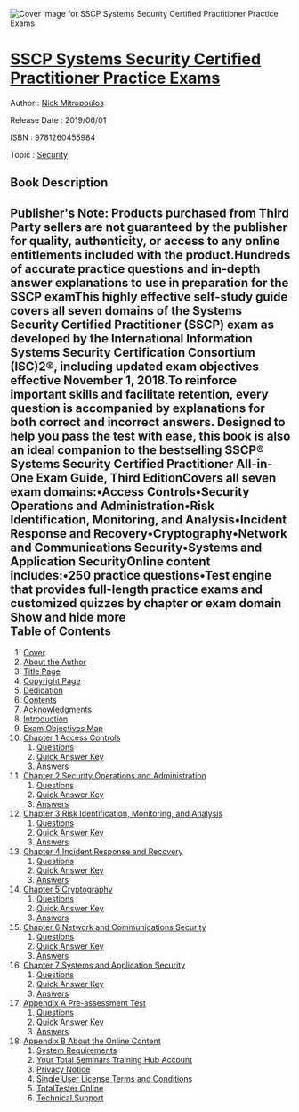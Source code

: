 ![Cover image for SSCP Systems Security Certified Practitioner Practice Exams](https://imgdetail.ebookreading.net/cover/cover/20200215/EB9781260455984.jpg)

[SSCP Systems Security Certified Practitioner Practice Exams](https://ebookreading.net/view/book/SSCP+Systems+Security+Certified+Practitioner+Practice+Exams-EB9781260455984_1.html "SSCP Systems Security Certified Practitioner Practice Exams")
====================================================================================================================

Author : [Nick Mitropoulos](https://ebookreading.net/search/author/Nick+Mitropoulos)

Release Date : 2019/06/01

ISBN : 9781260455984

Topic : [Security](https://ebookreading.net/search/category/security)

Book Description
-----------------

 Publisher's Note: Products purchased from Third Party sellers are not guaranteed by the publisher for quality, authenticity, or access to any online entitlements included with the product.Hundreds of accurate practice questions and in-depth answer explanations to use in preparation for the SSCP examThis highly effective self-study guide covers all seven domains of the Systems Security Certified Practitioner (SSCP) exam as developed by the International Information Systems Security Certification Consortium (ISC)2®, including updated exam objectives effective November 1, 2018.To reinforce important skills and facilitate retention, every question is accompanied by explanations for both correct and incorrect answers. Designed to help you pass the test with ease, this book is also an ideal companion to the bestselling SSCP® Systems Security Certified Practitioner All-in-One Exam Guide, Third EditionCovers all seven exam domains:•Access Controls•Security Operations and Administration•Risk Identification, Monitoring, and Analysis•Incident Response and Recovery•Cryptography•Network and Communications Security•Systems and Application SecurityOnline content includes:•250 practice questions•Test engine that provides full-length practice exams and customized quizzes by chapter or exam domain        Show and hide more                
Table of Contents
-----------------

1. [Cover](https://ebookreading.net/view/book/SSCP+Systems+Security+Certified+Practitioner+Practice+Exams-EB9781260455984_1.html)
1. [About the Author](https://ebookreading.net/view/book/SSCP+Systems+Security+Certified+Practitioner+Practice+Exams-EB9781260455984_2.html)
1. [Title Page](https://ebookreading.net/view/book/SSCP+Systems+Security+Certified+Practitioner+Practice+Exams-EB9781260455984_3.html)
1. [Copyright Page](https://ebookreading.net/view/book/SSCP+Systems+Security+Certified+Practitioner+Practice+Exams-EB9781260455984_4.html)
1. [Dedication](https://ebookreading.net/view/book/SSCP+Systems+Security+Certified+Practitioner+Practice+Exams-EB9781260455984_5.html)
1. [Contents](https://ebookreading.net/view/book/SSCP+Systems+Security+Certified+Practitioner+Practice+Exams-EB9781260455984_6.html)
1. [Acknowledgments](https://ebookreading.net/view/book/SSCP+Systems+Security+Certified+Practitioner+Practice+Exams-EB9781260455984_7.html#ack)
1. [Introduction](https://ebookreading.net/view/book/SSCP+Systems+Security+Certified+Practitioner+Practice+Exams-EB9781260455984_8.html#intro)
1. [Exam Objectives Map](https://ebookreading.net/view/book/SSCP+Systems+Security+Certified+Practitioner+Practice+Exams-EB9781260455984_8.html#exam)
1. [Chapter 1 Access Controls](https://ebookreading.net/view/book/SSCP+Systems+Security+Certified+Practitioner+Practice+Exams-EB9781260455984_9.html#ch01)
    1. [Questions](https://ebookreading.net/view/book/SSCP+Systems+Security+Certified+Practitioner+Practice+Exams-EB9781260455984_9.html#ch01lev1)
    1. [Quick Answer Key](https://ebookreading.net/view/book/SSCP+Systems+Security+Certified+Practitioner+Practice+Exams-EB9781260455984_9.html#ch01lev2)
    1. [Answers](https://ebookreading.net/view/book/SSCP+Systems+Security+Certified+Practitioner+Practice+Exams-EB9781260455984_9.html#ch01lev3)
1. [Chapter 2 Security Operations and Administration](https://ebookreading.net/view/book/SSCP+Systems+Security+Certified+Practitioner+Practice+Exams-EB9781260455984_10.html#ch02)
    1. [Questions](https://ebookreading.net/view/book/SSCP+Systems+Security+Certified+Practitioner+Practice+Exams-EB9781260455984_10.html#ch02lev1)
    1. [Quick Answer Key](https://ebookreading.net/view/book/SSCP+Systems+Security+Certified+Practitioner+Practice+Exams-EB9781260455984_10.html#ch02lev2)
    1. [Answers](https://ebookreading.net/view/book/SSCP+Systems+Security+Certified+Practitioner+Practice+Exams-EB9781260455984_10.html#ch02lev3)
1. [Chapter 3 Risk Identification, Monitoring, and Analysis](https://ebookreading.net/view/book/SSCP+Systems+Security+Certified+Practitioner+Practice+Exams-EB9781260455984_11.html#ch03)
    1. [Questions](https://ebookreading.net/view/book/SSCP+Systems+Security+Certified+Practitioner+Practice+Exams-EB9781260455984_11.html#ch03lev1)
    1. [Quick Answer Key](https://ebookreading.net/view/book/SSCP+Systems+Security+Certified+Practitioner+Practice+Exams-EB9781260455984_11.html#ch03lev2)
    1. [Answers](https://ebookreading.net/view/book/SSCP+Systems+Security+Certified+Practitioner+Practice+Exams-EB9781260455984_11.html#ch03lev3)
1. [Chapter 4 Incident Response and Recovery](https://ebookreading.net/view/book/SSCP+Systems+Security+Certified+Practitioner+Practice+Exams-EB9781260455984_12.html#ch04)
    1. [Questions](https://ebookreading.net/view/book/SSCP+Systems+Security+Certified+Practitioner+Practice+Exams-EB9781260455984_12.html#ch04lev1)
    1. [Quick Answer Key](https://ebookreading.net/view/book/SSCP+Systems+Security+Certified+Practitioner+Practice+Exams-EB9781260455984_12.html#ch04lev2)
    1. [Answers](https://ebookreading.net/view/book/SSCP+Systems+Security+Certified+Practitioner+Practice+Exams-EB9781260455984_12.html#ch04lev3)
1. [Chapter 5 Cryptography](https://ebookreading.net/view/book/SSCP+Systems+Security+Certified+Practitioner+Practice+Exams-EB9781260455984_13.html#ch05)
    1. [Questions](https://ebookreading.net/view/book/SSCP+Systems+Security+Certified+Practitioner+Practice+Exams-EB9781260455984_13.html#ch05lev1)
    1. [Quick Answer Key](https://ebookreading.net/view/book/SSCP+Systems+Security+Certified+Practitioner+Practice+Exams-EB9781260455984_13.html#ch05lev2)
    1. [Answers](https://ebookreading.net/view/book/SSCP+Systems+Security+Certified+Practitioner+Practice+Exams-EB9781260455984_13.html#ch05lev3)
1. [Chapter 6 Network and Communications Security](https://ebookreading.net/view/book/SSCP+Systems+Security+Certified+Practitioner+Practice+Exams-EB9781260455984_14.html#ch06)
    1. [Questions](https://ebookreading.net/view/book/SSCP+Systems+Security+Certified+Practitioner+Practice+Exams-EB9781260455984_14.html#ch06lev1)
    1. [Quick Answer Key](https://ebookreading.net/view/book/SSCP+Systems+Security+Certified+Practitioner+Practice+Exams-EB9781260455984_14.html#ch06lev2)
    1. [Answers](https://ebookreading.net/view/book/SSCP+Systems+Security+Certified+Practitioner+Practice+Exams-EB9781260455984_14.html#ch06lev3)
1. [Chapter 7 Systems and Application Security](https://ebookreading.net/view/book/SSCP+Systems+Security+Certified+Practitioner+Practice+Exams-EB9781260455984_15.html#ch07)
    1. [Questions](https://ebookreading.net/view/book/SSCP+Systems+Security+Certified+Practitioner+Practice+Exams-EB9781260455984_15.html#ch07lev1)
    1. [Quick Answer Key](https://ebookreading.net/view/book/SSCP+Systems+Security+Certified+Practitioner+Practice+Exams-EB9781260455984_15.html#ch07lev2)
    1. [Answers](https://ebookreading.net/view/book/SSCP+Systems+Security+Certified+Practitioner+Practice+Exams-EB9781260455984_15.html#ch07lev3)
1. [Appendix A Pre-assessment Test](https://ebookreading.net/view/book/SSCP+Systems+Security+Certified+Practitioner+Practice+Exams-EB9781260455984_16.html#appA)
    1. [Questions](https://ebookreading.net/view/book/SSCP+Systems+Security+Certified+Practitioner+Practice+Exams-EB9781260455984_16.html#appAlev1)
    1. [Quick Answer Key](https://ebookreading.net/view/book/SSCP+Systems+Security+Certified+Practitioner+Practice+Exams-EB9781260455984_16.html#appAlev2)
    1. [Answers](https://ebookreading.net/view/book/SSCP+Systems+Security+Certified+Practitioner+Practice+Exams-EB9781260455984_16.html#appAlev3)
1. [Appendix B About the Online Content](https://ebookreading.net/view/book/SSCP+Systems+Security+Certified+Practitioner+Practice+Exams-EB9781260455984_17.html#appB)
    1. [System Requirements](https://ebookreading.net/view/book/SSCP+Systems+Security+Certified+Practitioner+Practice+Exams-EB9781260455984_17.html#appBlev1)
    1. [Your Total Seminars Training Hub Account](https://ebookreading.net/view/book/SSCP+Systems+Security+Certified+Practitioner+Practice+Exams-EB9781260455984_17.html#appBlev2)
    1. [Privacy Notice](https://ebookreading.net/view/book/SSCP+Systems+Security+Certified+Practitioner+Practice+Exams-EB9781260455984_17.html#appBlev3)
    1. [Single User License Terms and Conditions](https://ebookreading.net/view/book/SSCP+Systems+Security+Certified+Practitioner+Practice+Exams-EB9781260455984_17.html#appBlev4)
    1. [TotalTester Online](https://ebookreading.net/view/book/SSCP+Systems+Security+Certified+Practitioner+Practice+Exams-EB9781260455984_17.html#appBlev5)
    1. [Technical Support](https://ebookreading.net/view/book/SSCP+Systems+Security+Certified+Practitioner+Practice+Exams-EB9781260455984_17.html#appBlev6)
